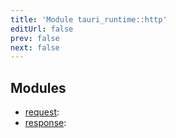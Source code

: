 ```yaml
---
title: 'Module tauri_runtime::http'
editUrl: false
prev: false
next: false
---
```




## Modules


- [request](/2/reference/rust/tauri-runtime/http/request): 
- [response](/2/reference/rust/tauri-runtime/http/response): 
